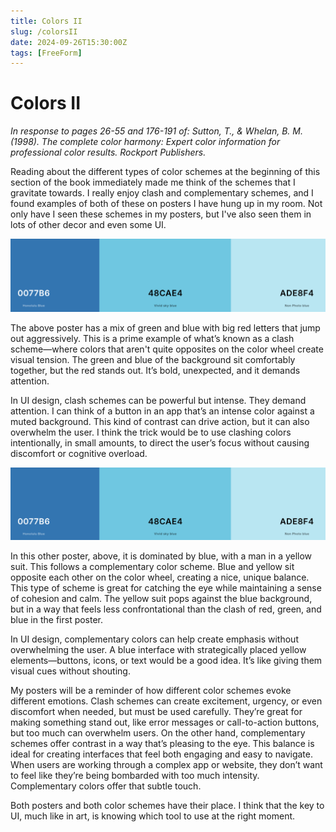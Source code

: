 ```yaml
---
title: Colors II
slug: /colorsII
date: 2024-09-26T15:30:00Z
tags: [FreeForm]
---
```


# Colors II
*In response to pages 26-55 and 176-191 of: Sutton, T., & Whelan, B. M. (1998). The complete color harmony: Expert color information for professional color results. Rockport Publishers.*

Reading about the different types of color schemes at the beginning of this section of the book immediately made 
me think of the schemes that I gravitate towards. I really enjoy clash and complementary schemes, and I found examples
of both of these on posters I have hung up in my room. Not only have I seen these schemes in my posters, but I've also 
seen them in lots of other decor and even some UI. 

![Error getting image](/img/3colors.png)

The above poster has a mix of green and blue with big red letters that jump out aggressively. This is a prime example of what’s known as a clash scheme—where colors that aren't quite opposites on the color wheel create visual tension. The green and blue of the background sit comfortably together, but the red stands out. It’s bold, unexpected, and it demands attention.

In UI design, clash schemes can be powerful but intense. They demand attention. I can think of a button in an app that’s an intense color against a muted background. This kind of contrast can drive action, but it can also overwhelm the user. I think the trick would be to use clashing colors intentionally, in small amounts, to direct the user’s focus without causing discomfort or cognitive overload.

![Error getting image](/img/3colors.png)

In this other poster, above, it is dominated by blue, with a man in a yellow suit. This follows a complementary color scheme. Blue and yellow sit opposite each other on the color wheel, creating a nice, unique balance. This type of scheme is great for catching the eye while maintaining a sense of cohesion and calm. The yellow suit pops against the blue background, but in a way that feels less confrontational than the clash of red, green, and blue in the first poster.

In UI design, complementary colors can help create emphasis without overwhelming the user. A blue interface with strategically placed yellow elements—buttons, icons, or text would be a good idea. It’s like giving them visual cues without shouting.

My posters will be a reminder of how different color schemes evoke different emotions. Clash schemes can create excitement, urgency, or even discomfort when needed, but must be used carefully. They’re great for making something stand out, like error messages or call-to-action buttons, but too much can overwhelm users. On the other hand, complementary schemes offer contrast in a way that’s pleasing to the eye. This balance is ideal for creating interfaces that feel both engaging and easy to navigate. When users are working through a complex app or website, they don’t want to feel like they’re being bombarded with too much intensity. Complementary colors offer that subtle touch.

Both posters and both color schemes have their place. I think that the key to UI, much like in art, is knowing which tool to use at the right moment.
